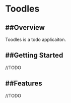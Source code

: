 # Toodles

##Overview
---
Toodles is a todo applicaiton.

##Getting Started
---
//TODO

##Features
---
//TODO
